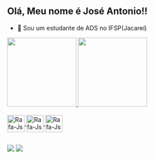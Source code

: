 ## Olá, Meu nome é José Antonio!!

- 🌱 Sou um estudante de ADS no IFSP(Jacareí)

<div>
<a href="https://github.com/joseantoniodecarvalhoneto">
<img height="160em" src="https://github-readme-stats.vercel.app/api?username=joseantoniodecarvalhoneto&show_icons=true&theme=tokyonight&include_all_commits=true&count_private=true&locale=pt-br&custom_title=Jose_Antonio"/>
<img height="160em" src="https://github-readme-stats.vercel.app/api/top-langs/?username=joseantoniodecarvalhoneto&layout=compact&langs_count=16&theme=tokyonight&custom_title=Linguagens_Usadas"/>
</div>

<div style="display: inline_block"><br>

<img align="center" alt="Rafa-Js" height="40" width="40" src="https://cdn.jsdelivr.net/gh/devicons/devicon@latest/icons/cplusplus/cplusplus-original.svg" />

<img align="center" alt="Rafa-Js" height="40" width="40" src="https://cdn.jsdelivr.net/gh/devicons/devicon@latest/icons/flutter/flutter-original.svg" />

<img align="center" alt="Rafa-Js" height="40" width="40" src="https://cdn.jsdelivr.net/gh/devicons/devicon@latest/icons/python/python-original.svg" />

##

</div>

  <a href = "mailto:j.antonioneto2006@gmail.com"><img src="https://img.shields.io/badge/-Gmail-%23333?style=for-the-badge&logo=gmail&logoColor=white" target="_blank"></a>
  <a href="https://www.linkedin.com/in/jos%C3%A9-antonio-de-carvalho-neto/" target="_blank"><img src="https://img.shields.io/badge/-LinkedIn-%230077B5?style=for-the-badge&logo=linkedin&logoColor=white" target="_blank"></a>

</div>


